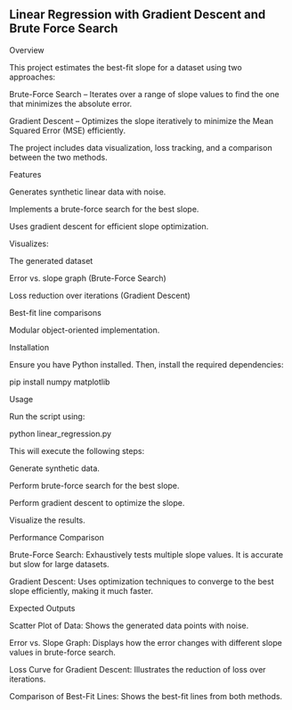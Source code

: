 ## Linear Regression with Gradient Descent and Brute Force Search

Overview

This project estimates the best-fit slope for a dataset using two approaches:

Brute-Force Search – Iterates over a range of slope values to find the one that minimizes the absolute error.

Gradient Descent – Optimizes the slope iteratively to minimize the Mean Squared Error (MSE) efficiently.

The project includes data visualization, loss tracking, and a comparison between the two methods.

Features

Generates synthetic linear data with noise.

Implements a brute-force search for the best slope.

Uses gradient descent for efficient slope optimization.

Visualizes:

The generated dataset

Error vs. slope graph (Brute-Force Search)

Loss reduction over iterations (Gradient Descent)

Best-fit line comparisons

Modular object-oriented implementation.

Installation

Ensure you have Python installed. Then, install the required dependencies:

pip install numpy matplotlib

Usage

Run the script using:

python linear_regression.py

This will execute the following steps:

Generate synthetic data.

Perform brute-force search for the best slope.

Perform gradient descent to optimize the slope.

Visualize the results.

Performance Comparison

Brute-Force Search: Exhaustively tests multiple slope values. It is accurate but slow for large datasets.

Gradient Descent: Uses optimization techniques to converge to the best slope efficiently, making it much faster.

Expected Outputs

Scatter Plot of Data: Shows the generated data points with noise.

Error vs. Slope Graph: Displays how the error changes with different slope values in brute-force search.

Loss Curve for Gradient Descent: Illustrates the reduction of loss over iterations.

Comparison of Best-Fit Lines: Shows the best-fit lines from both methods.
